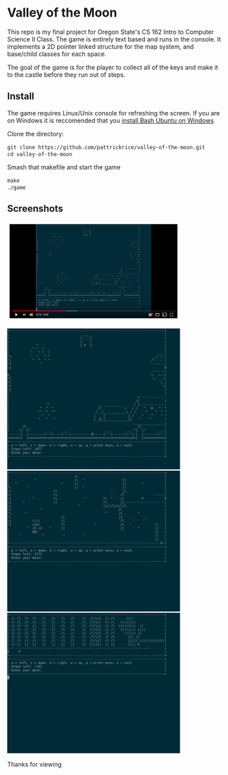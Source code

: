 Valley of the Moon
==================

This repo is my final project for Oregon State's CS 162 Intro to Computer Science II Class.
The game is entirely text based and runs in the console. It implements a 2D pointer linked structure
for the map system, and base/child classes for each space.

The goal of the game is for the player to collect all of the keys and make it to the castle before
they run out of steps.

## Install
The game requires Linux/Unix console for refreshing the screen. If you are on Windows it is
reccomended that you [install Bash Ubuntu on
Windows](https://msdn.microsoft.com/en-us/commandline/wsl/install-win10)

Clone the directory:
```
git clone https://github.com/pattrickrice/valley-of-the-moon.git
cd valley-of-the-moon
```

Smash that makefile and start the game
```
make
./game
```

## Screenshots

<a href="https://www.youtube.com/watch?time_continue=129&v=0XQPWDwvvvU"><img
src="screenshots/youtube.png" width="400" /></a> 

<img src="screenshots/1.png" width="400" />
<img src="screenshots/2.png" width="400" />
<img src="screenshots/3.png" width="400" />

Thanks for viewing

